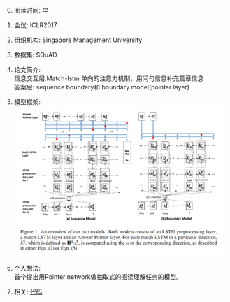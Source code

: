 0. 阅读时间:  早
1. 会议:  ICLR2017
2. 组织机构: Singapore Management University  
3. 数据集:   SQuAD
4. 论文简介:  
信息交互层:Match-lstm 单向的注意力机制，用问句信息补充篇章信息  
答案层: sequence boundary和 boundary model(pointer layer)  

5. 模型框架:    
![image](https://github.com/dengyuning/paper-reading-notes/blob/master/paper_pictures/match_lstm.png?raw=true)

6. 个人想法:   
首个提出用Pointer network做抽取式的阅读理解任务的模型。

7. 相关:
[代码](https://github.com/shuohangwang/SeqMatchSeq)
